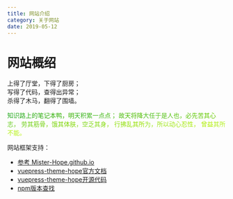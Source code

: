```yaml
---
title: 网站介绍
category: 关于网站
date: 2019-05-12
---
```


# 网站概绍

<p class="about_this_1">上得了厅堂，下得了厨房；<br>写得了代码，查得出异常；<br>杀得了木马，翻得了围墙。</p>

<!-- more -->

<p class="about_this_2"></p>
<font color=#24A91F>知</font><font color=#26AA1C>识</font><font color=#28AB19>路</font><font color=#2AAC16>上</font><font color=#2CAD13>的</font><font color=#2EAE10>笔</font><font color=#30AF0D>记</font><font color=#32B00A>本</font><font color=#34B107>鸭</font><font color=#36B204>，</font><font color=#38B301>明</font><font color=#3AB422>天</font><font color=#3CB51F>积</font><font color=#3EB61C>累</font><font color=#40B719>一</font><font color=#42B816>点</font><font color=#44B913>点</font><font color=#46BA10>；</font><font color=#48BB0D> </font><font color=#4ABC0A>故</font><font color=#4CBD07>天</font><font color=#4EBE04>将</font><font color=#50BF01>降</font><font color=#52C022>大</font><font color=#54C11F>任</font><font color=#56C21C>于</font><font color=#58C319>是</font><font color=#5AC416>人</font><font color=#5CC513>也</font><font color=#5EC610>，</font><font color=#60C70D>必</font><font color=#62C80A>先</font><font color=#64C907>苦</font><font color=#66CA04>其</font><font color=#68CB01>心</font><font color=#6ACC22>志</font><font color=#6CCD1F>，</font><font color=#6ECE1C> </font><font color=#70CF19>劳</font><font color=#72D016>其</font><font color=#74D113>筋</font><font color=#76D210>骨</font><font color=#78D30D>，</font><font color=#7AD40A>饿</font><font color=#7CD507>其</font><font color=#7ED604>体</font><font color=#80D701>肤</font><font color=#82D822>，</font><font color=#84D91F>空</font><font color=#86DA1C>乏</font><font color=#88DB19>其</font><font color=#8ADC16>身</font><font color=#8CDD13>，</font><font color=#8EDE10> </font><font color=#90DF0D>行</font><font color=#92E00A>拂</font><font color=#94E107>乱</font><font color=#96E204>其</font><font color=#98E301>所</font><font color=#9AE422>为</font><font color=#9CE51F>，</font><font color=#9EE61C>所</font><font color=#A0E719>以</font><font color=#A2E816>动</font><font color=#A4E913>心</font><font color=#A6EA10>忍</font><font color=#A8EB0D>性</font><font color=#AAEC0A>，</font><font color=#ACED07> </font><font color=#AEEE04>曾</font><font color=#B0EF01>益</font><font color=#B2F022>其</font><font color=#B4F11F>所</font><font color=#B6F21C>不</font><font color=#B8F319>能</font><font color=#BAF416>。</font>

网站框架支持：

- [参考 Mister-Hope.github.io](https://github.com/Mister-Hope/Mister-Hope.github.io)
- [vuepress-theme-hope官方文档](https://theme-hope.vuejs.press/zh/)
- [vuepress-theme-hope开源代码](https://github.com/vuepress-theme-hope/vuepress-theme-hope)
- [npm版本查找](https://www.npmjs.com/package/vuepress-theme-hope)
